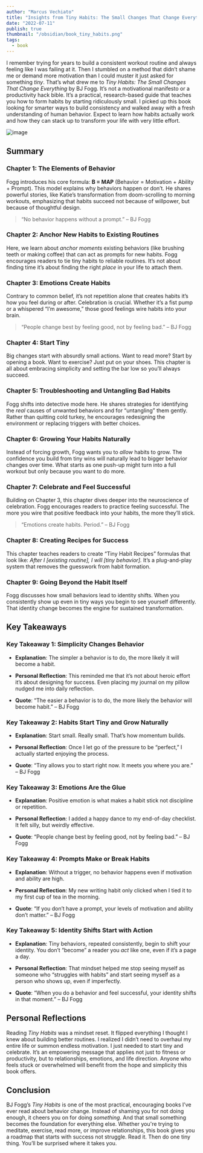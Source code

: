```yaml
---
author: "Marcus Vechiato"
title: "Insights from Tiny Habits: The Small Changes That Change Everything"
date: "2022-07-11"
publish: true
thumbnail: "/obsidian/book_tiny_habits.png"
tags:
  - book
--- 
```


I remember trying for years to build a consistent workout routine and always feeling like I was failing at it. Then I stumbled on a method that didn’t shame me or demand more motivation than I could muster it just asked for something _tiny_. That’s what drew me to _Tiny Habits: The Small Changes That Change Everything_ by BJ Fogg. It’s not a motivational manifesto or a productivity hack bible. It’s a practical, research-based guide that teaches you how to form habits by starting ridiculously small. I picked up this book looking for smarter ways to build consistency and walked away with a fresh understanding of human behavior. Expect to learn how habits actually work and how they can stack up to transform your life with very little effort.

![image](/obsidian/book_tiny_habits.png)
## **Summary**

### **Chapter 1: The Elements of Behavior**

Fogg introduces his core formula: **B = MAP** (Behavior = Motivation + Ability + Prompt). This model explains why behaviors happen or don’t. He shares powerful stories, like Katie’s transformation from doom-scrolling to morning workouts, emphasizing that habits succeed not because of willpower, but because of thoughtful design.

> “No behavior happens without a prompt.” – BJ Fogg

### **Chapter 2: Anchor New Habits to Existing Routines**

Here, we learn about _anchor moments_ existing behaviors (like brushing teeth or making coffee) that can act as prompts for new habits. Fogg encourages readers to tie tiny habits to reliable routines. It’s not about finding time it’s about finding the right _place_ in your life to attach them.

### **Chapter 3: Emotions Create Habits**

Contrary to common belief, it’s not repetition alone that creates habits it’s how you feel during or after. Celebration is crucial. Whether it’s a fist pump or a whispered “I’m awesome,” those good feelings wire habits into your brain.

> “People change best by feeling good, not by feeling bad.” – BJ Fogg

### **Chapter 4: Start Tiny**

Big changes start with absurdly small actions. Want to read more? Start by opening a book. Want to exercise? Just put on your shoes. This chapter is all about embracing simplicity and setting the bar low so you’ll always succeed.

### **Chapter 5: Troubleshooting and Untangling Bad Habits**

Fogg shifts into detective mode here. He shares strategies for identifying the _real_ causes of unwanted behaviors and for “untangling” them gently. Rather than quitting cold turkey, he encourages redesigning the environment or replacing triggers with better choices.

### **Chapter 6: Growing Your Habits Naturally**

Instead of forcing growth, Fogg wants you to _allow_ habits to grow. The confidence you build from tiny wins will naturally lead to bigger behavior changes over time. What starts as one push-up might turn into a full workout but only because you want to do more.

### **Chapter 7: Celebrate and Feel Successful**

Building on Chapter 3, this chapter dives deeper into the neuroscience of celebration. Fogg encourages readers to practice feeling successful. The more you wire that positive feedback into your habits, the more they’ll stick.

> “Emotions create habits. Period.” – BJ Fogg

### **Chapter 8: Creating Recipes for Success**

This chapter teaches readers to create “Tiny Habit Recipes” formulas that look like: _After I [existing routine], I will [tiny behavior]._ It’s a plug-and-play system that removes the guesswork from habit formation.

### **Chapter 9: Going Beyond the Habit Itself**

Fogg discusses how small behaviors lead to identity shifts. When you consistently show up even in tiny ways you begin to see yourself differently. That identity change becomes the engine for sustained transformation.

## **Key Takeaways**

### **Key Takeaway 1: Simplicity Changes Behavior**

- **Explanation**: The simpler a behavior is to do, the more likely it will become a habit.
    
- **Personal Reflection**: This reminded me that it’s not about heroic effort it’s about designing for success. Even placing my journal on my pillow nudged me into daily reflection.
    
- **Quote**: “The easier a behavior is to do, the more likely the behavior will become habit.” – BJ Fogg
    

### **Key Takeaway 2: Habits Start Tiny and Grow Naturally**

- **Explanation**: Start small. Really small. That’s how momentum builds.
    
- **Personal Reflection**: Once I let go of the pressure to be “perfect,” I actually started enjoying the process.
    
- **Quote**: “Tiny allows you to start right now. It meets you where you are.” – BJ Fogg
    

### **Key Takeaway 3: Emotions Are the Glue**

- **Explanation**: Positive emotion is what makes a habit stick not discipline or repetition.
    
- **Personal Reflection**: I added a happy dance to my end-of-day checklist. It felt silly, but weirdly effective.
    
- **Quote**: “People change best by feeling good, not by feeling bad.” – BJ Fogg
    

### **Key Takeaway 4: Prompts Make or Break Habits**

- **Explanation**: Without a trigger, no behavior happens even if motivation and ability are high.
    
- **Personal Reflection**: My new writing habit only clicked when I tied it to my first cup of tea in the morning.
    
- **Quote**: “If you don’t have a prompt, your levels of motivation and ability don’t matter.” – BJ Fogg
    

### **Key Takeaway 5: Identity Shifts Start with Action**

- **Explanation**: Tiny behaviors, repeated consistently, begin to shift your identity. You don’t “become” a reader you _act_ like one, even if it’s a page a day.
    
- **Personal Reflection**: That mindset helped me stop seeing myself as someone who “struggles with habits” and start seeing myself as a person who shows up, even if imperfectly.
    
- **Quote**: “When you do a behavior and feel successful, your identity shifts in that moment.” – BJ Fogg
    

## **Personal Reflections**

Reading _Tiny Habits_ was a mindset reset. It flipped everything I thought I knew about building better routines. I realized I didn’t need to overhaul my entire life or summon endless motivation. I just needed to start tiny and celebrate. It’s an empowering message that applies not just to fitness or productivity, but to relationships, emotions, and life direction. Anyone who feels stuck or overwhelmed will benefit from the hope and simplicity this book offers.

## **Conclusion**

BJ Fogg’s _Tiny Habits_ is one of the most practical, encouraging books I’ve ever read about behavior change. Instead of shaming you for not doing enough, it cheers you on for doing _something_. And that small something becomes the foundation for everything else. Whether you're trying to meditate, exercise, read more, or improve relationships, this book gives you a roadmap that starts with success not struggle. Read it. Then do one tiny thing. You’ll be surprised where it takes you.
